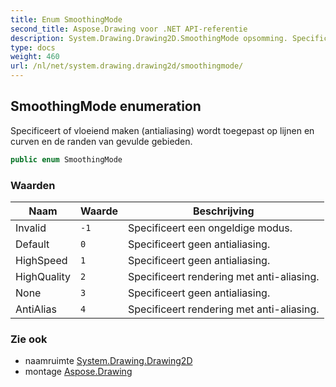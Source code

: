 ```yaml
---
title: Enum SmoothingMode
second_title: Aspose.Drawing voor .NET API-referentie
description: System.Drawing.Drawing2D.SmoothingMode opsomming. Specificeert of vloeiend maken antialiasing wordt toegepast op lijnen en curven en de randen van gevulde gebieden.
type: docs
weight: 460
url: /nl/net/system.drawing.drawing2d/smoothingmode/
---
```

## SmoothingMode enumeration

Specificeert of vloeiend maken (antialiasing) wordt toegepast op lijnen en curven en de randen van gevulde gebieden.

```csharp
public enum SmoothingMode
```

### Waarden

| Naam | Waarde | Beschrijving |
| --- | --- | --- |
| Invalid | `-1` | Specificeert een ongeldige modus. |
| Default | `0` | Specificeert geen antialiasing. |
| HighSpeed | `1` | Specificeert geen antialiasing. |
| HighQuality | `2` | Specificeert rendering met anti-aliasing. |
| None | `3` | Specificeert geen antialiasing. |
| AntiAlias | `4` | Specificeert rendering met anti-aliasing. |

### Zie ook

* naamruimte [System.Drawing.Drawing2D](../../system.drawing.drawing2d/)
* montage [Aspose.Drawing](../../)



